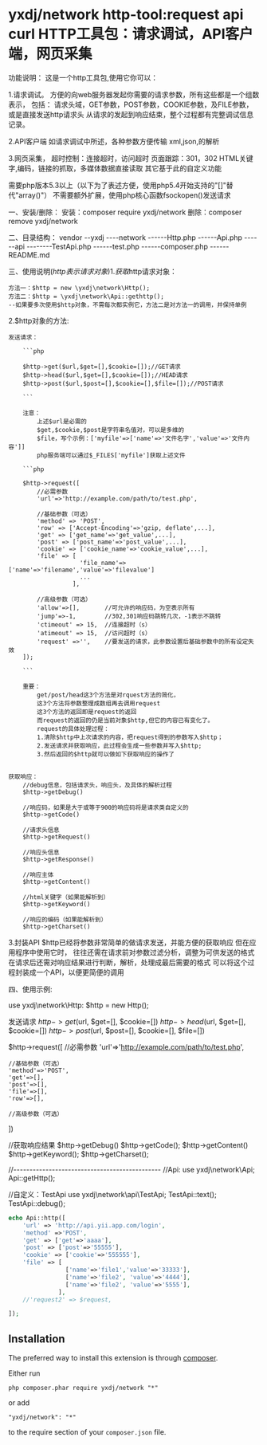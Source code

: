 yxdj/network
http-tool:request api curl
HTTP工具包：请求调试，API客户端，网页采集
=====================================


功能说明：
这是一个http工具包,使用它你可以：

1.请求调试。
方便的向web服务器发起你需要的请求参数，所有这些都是一个组数表示，
包括：
请求头域，GET参数，POST参数，COOKIE参数，及FILE参数，或是直接发送http请求头
从请求的发起到响应结束，整个过程都有完整调试信息记录。

2.API客户端
如请求调试中所述，各种参数方便传输
xml,json,的解析

3.网页采集，
超时控制：连接超时，访问超时
页面跟踪：301，302
HTML关键字,编码，链接的抓取，多媒体数据直接读取
其它基于此的自定义功能



需要php版本5.3以上（以下为了表述方便，使用php5.4开始支持的"[]"替代"array()"）
不需要额外扩展，使用php核心函数fsockopen()发送请求


一、安装/删除：
安装：composer require yxdj/network
删除：composer remove yxdj/network


二、目录结构：
vendor
--yxdj
----network
------Http.php
------Api.php
------api
--------TestApi.php
------test.php
------composer.php
------README.md

三、使用说明($http表示请求对象)
1.获取$http请求对象：

    方法一：$http = new \yxdj\network\Http();
    方法二：$http = \yxdj\network\Api::gethttp();
    --如果要多次使用$http对象，不需每次都实例它，方法二是对方法一的调用，并保持单例

2.$http对象的方法:

    发送请求：
    
        ```php
        
        $http->get($url,$get=[],$cookie=[]);//GET请求
        $http->head($url,$get=[],$cookie=[]);//HEAD请求
        $http->post($url,$post=[],$cookie=[],$file=[]);//POST请求
        
        ```
        
        注意：
            上述$url是必需的
            $get,$cookie,$post是字符串名值对，可以是多维的
            $file，写个示例：['myfile'=>['name'=>'文件名字','value'=>'文件内容']]
            php服务端可以通过$_FILES['myfile']获取上述文件
        
        ```php
        
        $http->request([
            //必需参数
            'url'=>'http://example.com/path/to/test.php',

            //基础参数（可选）
            'method' => 'POST',
            'row' => ['Accept-Encoding'=>'gzip, deflate',...],    
            'get' => ['get_name'=>'get_value',...],
            'post' => ['post_name'=>'post_value',...],
            'cookie' => ['cookie_name'=>'cookie_value',...],    
            'file' => [
                        'file_name'=>['name'=>'filename','value'=>'filevalue']
                        ...
                      ],
            
            //高级参数（可选）
            'allow'=>[],       //可允许的响应码，为空表示所有
            'jump'=>-1,        //302,301响应码跳转几次，-1表示不跳转
            'ctimeout' => 15,  //连接超时（s）
            'atimeout' => 15,  //访问超时（s）
            'request' =>'',    //要发送的请求，此参数设置后基础参数中的所有设定失效
        ]);
        
        ```
        
        重要：
            get/post/head这3个方法是对rquest方法的简化，
            这3个方法将参数整理成数组再去调用request
            这3个方法的返回即是request的返回
            而request的返回的仍是当前对象$http,但它的内容已有变化了。
            request的具体处理过程：
            1.清除$http中上次请求的内容，把request得到的参数写入$http；
            2.发送请求并获取响应，此过程会生成一些参数并写入$http;
            3.然后返回的$http就可以做如下获取响应的操作了
        
        
    获取响应：
        //debug信息，包括请求头，响应头，及具体的解析过程
        $http->getDebug()
        
        //响应码，如果是大于或等于900的响应码将是请求类自定义的
        $http->getCode()
        
        //请求头信息
        $http->getRequest()
        
        //响应头信息
        $http->getResponse()
        
        //响应主体
        $http->getContent()
        
        //html关键字（如果能解析到）
        $http->getKeyword()
        
        //响应的编码（如果能解析到）
        $http->getCharset() 
        
3.封装API
    $http已经将参数非常简单的做请求发送，并能方便的获取响应
    但在应用程序中使用它时，
    往往还需在请求前对参数过滤分析，调整为可供发送的格式
    在请求后还需对响应结果进行判断，解析，处理成最后需要的格式
    可以将这个过程封装成一个API，以便更简便的调用


四、使用示例:


use yxdj\network\Http:
$http = new Http();

发送请求
$http->get($url, $get=[], $cookie=[])
$http->head($url, $get=[], $cookie=[])
$http->post($url, $post=[], $cookie=[], $file=[])

$http->request([
    //必需参数
    'url'=>'http://example.com/path/to/test.php',

    //基础参数（可选）
    'method'=>'POST',
    'get'=>[],
    'post'=>[],
    'file'=>[],
    'row'=>[],
    
    //高级参数（可选）
    
])

//获取响应结果
$http->getDebug()
$http->getCode();
$http->getContent()
$http->getKeyword();
$http->getCharset();

//----------------------------------------------
//Api:
use yxdj\network\Api;
Api::getHttp();

//自定义：TestApi
use yxdj\network\api\TestApi;
TestApi::text();
TestApi::debug();






```php
echo Api::http([
    'url' => 'http://api.yii.app.com/login',
    'method' =>'POST',
    'get' => ['get'=>'aaaa'],
    'post' => ['post'=>'55555'],
    'cookie' => ['cookie'=>'555555'],
    'file' => [
                ['name'=>'file1','value'=>'33333'],
                ['name'=>'file2', 'value'=>'4444'],
                ['name'=>'file2', 'value'=>'5555'],
              ],
    //'request2' => $request,

]);
```


Installation
------------

The preferred way to install this extension is through [composer](http://getcomposer.org/download/).

Either run

```
php composer.phar require yxdj/network "*"
```

or add

```
"yxdj/network": "*"
```

to the require section of your `composer.json` file.

